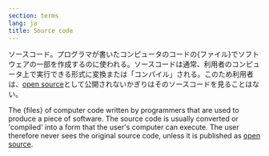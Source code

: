 ```yaml
---
section: terms
lang: ja
title: Source code
---
```


ソースコード。プログラマが書いたコンピュータのコードの{ファイル}でソフトウェアの一部を作成するのに使われる。ソースコードは通常、利用者のコンピュータ上で実行できる形式に変換または「コンパイル」される。このため利用者は、[open source](/glossary/ja/terms/open-source/)として公開されないかぎりはそのソースコードを見ることはない。

The {files} of computer code written by programmers that are used to produce a piece of software. The source code is usually converted or 'compiled' into a form that the user's computer can execute. The user therefore never sees the original source code, unless it is published as [open source](/glossary/en/terms/open-source/).
